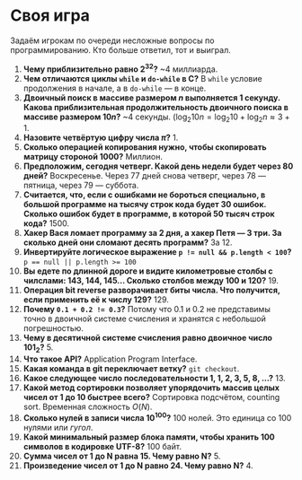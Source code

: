 # Своя игра

Задаём игрокам по очереди несложные вопросы по программированию. Кто больше ответил, тот и выиграл.

1. **Чему приблизительно равно $2^{32}$?** ~4 миллиарда.
1. **Чем отличаются циклы `while` и `do-while` в C?** В `while` условие продолжения в начале, а в `do-while`&nbsp;&mdash; в конце.
1. **Двоичный поиск в массиве размером $n$ выполняется 1 секунду. Какова приблизительная продолжительность двоичного поиска в массиве размером $10n$?**
   ~4 секунды. ($\log_2 10n = \log_2 10 + \log_2 n \approx 3 + 1$.
1. **Назовите четвёртую цифру числа $\pi$?** 1.
1. **Сколько операцией копирования нужно, чтобы скопировать матрицу стороной 1000?** Миллион.
1. **Предположим, сегодня четверг. Какой день недели будет через 80 дней?** Воскресенье. Через 77 дней снова четверг, через 78 — пятница, через 79 — суббота.
1. **Считается, что, если с ошибками не бороться специально, в большой программе на тысячу строк кода будет 30 ошибок. Сколько ошибок будет в программе, в которой 50 тысяч строк кода?** 1500.
1. **Хакер Вася ломает программу за 2 дня, а хакер Петя&nbsp;&mdash; 3 три. За сколько дней они сломают десять программ?** За 12.
1. **Инвертируйте логическое выражение `p != null && p.length < 100`?** `p == null || p.length >= 100`
1. **Вы едете по длинной дороге и видите километровые столбы с чилслами: 143, 144, 145... Сколько столбов между 100 и 120?** 19.
1. **Операция bit reverse разворачивает биты числа. Что получится, если применить её к числу 129?** 129.
1. **Почему `0.1 + 0.2 != 0.3`?** Потому что 0.1 и 0.2 не представимы точно в двоичной системе счисления и хранятся с небольшой погрешностью.
1. **Чему в десятичной системе счисления равно двоичное число 101<sub>2</sub>?** 5.
1. **Что такое API?** Application Program Interface.
1. **Какая команда в git переключает ветку?** `git checkout`.
1. **Какое следующее число последовательности 1, 1, 2, 3, 5, 8, ...?** 13.
1. **Какой метод сортировки позволяет упорядочить массив целых чисел от 1 до 10 быстрее всего?** Сортировка подсчётом, counting sort. Временная сложность $O(N)$.
1. **Сколько нулей в записи числа $10^100$?** 100 нолей. Это единица со 100 нулями или *гугол*.
1. **Какой минимальный размер блока памяти, чтобы хранить 100 символов в кодировке UTF-8?** 100 байт.
1. **Сумма чисел от 1 до N равна 15. Чему равно N?** 5.
1. **Произведение чисел от 1 до N равно 24. Чему равно N?** 4.

